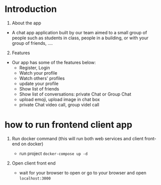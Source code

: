 # Introduction

1. About the app
- A chat app application built by our team aimed to a small group of people such as 
  students in class, people in a building, or with your group of friends, ....

2. Features 
- Our app has some of the features below:
  + Register, Login
  + Watch your profile
  + Watch others' profiles
  + update your profile
  + Show list of friends
  + Show list of conversations: private Chat or Group Chat
  + upload emoji, upload image in chat box
  + private Chat video call, group videl call


# how to run frontend client app

1. Run docker command (this will run both web services and client front-end on docker)
    + run project `` docker-compose up -d ``

2. Open client front end

    + wait for your browser to open or go to your browser and open ``localhost:3000``